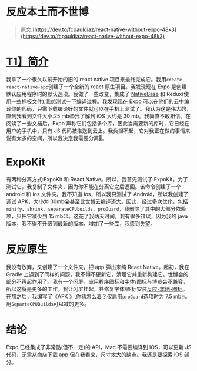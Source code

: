 # 反应本土而不世博

> 原文:[https://dev.to/fcpauldiaz/react-native-without-expo-48k3](https://dev.to/fcpauldiaz/react-native-without-expo-48k3)

# [T1】简介](#intro)

我拿了一个很久以前开始的旧的 react native 项目来最终完成它。我用`create-react-native-app`创建了一个全新的 react 原生项目。我发现现在 Expo 是创建默认应用程序时的默认选项。我做了一些改变，集成了 [NativeBase](https://docs.nativebase.io) 和 Redux(使用一些样板文件),我想测试一下编译过程。我发现现在 Expo 可以在他们的云中编译你的代码，只需下载编译好的文件就可以在手机上测试了。我认为这是伟大的，直到我看到文件大小:25 mb😱我了解到 iOS 大约是 30 mb。我简直不敢相信。在阅读了一些文档后，Expo 声称它们包括多个库，因此当需要新的库时，它已经在用户的手机中，只有 JS 代码被推送到云上。我负担不起，它对我正在做的事情来说有太多的空间，所以我决定我需要分离🤷。

# ExpoKit

有两种分离方式:ExpoKit 和 React Native。所以，我首先测试了 ExpoKit。为了测试它，我复制了文件夹，因为你不能在分离它之后返回。该命令创建了一个 android 和 ios 文件夹。我不知道 ios，所以我只测试了 Android，所以我创建了调试 APK，大小为 30mb😱甚至比世博云编译还大。因此，经过多次优化，包括`minify`、`shrink`、`separateCPUbuilds`、`proGuard`，我删除了其中的大部分依赖项，只把它减少到 15 mb😕。这花了我两天时间，我有很多错误，因为我的 java 版本，我不得不升级到最新的版本，增加了一些库，我感到失望。

# 反应原生

我没有放弃，又创建了一个文件夹，把 app 弹出来纯 React Native。起初，我在 Gradle 上遇到了同样的问题，我不得不更新它，清理它并重新构建它。世博会的部分不再起作用了。我有一个闪屏，应用程序图标和字体/图标与博览会不兼容，所以这将是更多的工作。我让闪屏挂起，并修复字体/图标安装[反应-本地-图标](https://github.com/oblador/react-native-vector-icons)。在那之后，我编写了《APK 》,你猜怎么着？仅启用`proGuard`选项时为 7.5 mb🔥。用`SeparteCPUBuilds`可以减的更多。

# 结论

Expo 已经集成了非常酷(但不一定)的 API，Mac 不需要编译到 iOS，可以更新 JS 代码，无需从商店下载 app 但在我看来，尺寸太大的缺点。我还是要探索 iOS 部分。